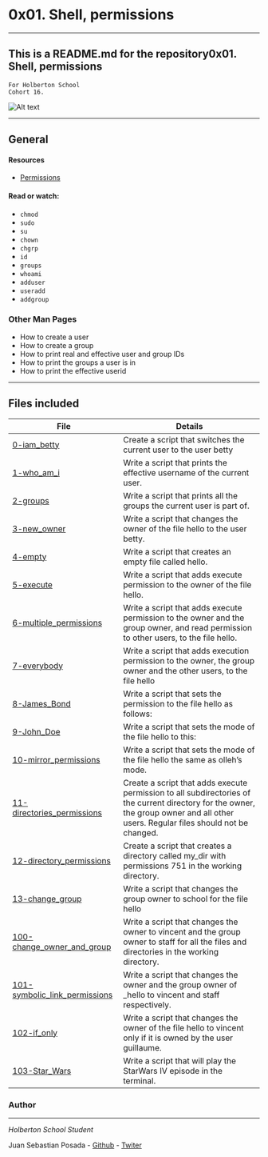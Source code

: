 # 0x01. Shell, permissions
***
## This is a README.md for the repository0x01. Shell, permissions 

```
For Holberton School
Cohort 16.
```
![Alt text](https://linuxcommand.org/images/file_permissions.png)

***
## General

#### Resources
* [Permissions](http://linuxcommand.org/lc3_lts0090.php)
#### Read or watch:
* `chmod`
* `sudo`
* `su`
* `chown`
* `chgrp`
* `id`
* `groups`
* `whoami`
* `adduser`
* `useradd`
* `addgroup`

### Other Man Pages
* How to create a user
* How to create a group
* How to print real and effective user and group IDs
* How to print the groups a user is in
* How to print the effective userid
***
## Files included

| File                 | Details                                    |
|--------------------- | ------------------------------------------ |
| [0-iam_betty](https://github.com/Juansepo13/holberton-system_engineering-devops/blob/main/0x01-shell_permissions/0-iam_betty) | Create a script that switches the current user to the user betty	       |
| [1-who_am_i](https://github.com/Juansepo13/holberton-system_engineering-devops/blob/main/0x01-shell_permissions/1-who_am_i) | Write a script that prints the effective username of the current user. |
| [2-groups](https://github.com/Juansepo13/holberton-system_engineering-devops/blob/main/0x01-shell_permissions/2-groups) | Write a script that prints all the groups the current user is part of.	       |
| [3-new_owner](https://github.com/Juansepo13/holberton-system_engineering-devops/blob/main/0x01-shell_permissions/3-new_owner) | Write a script that changes the owner of the file hello to the user betty.	       |
| [4-empty](https://github.com/Juansepo13/holberton-system_engineering-devops/blob/main/0x01-shell_permissions/4-empty) | Write a script that creates an empty file called hello. |
| [5-execute](https://github.com/Juansepo13/holberton-system_engineering-devops/blob/main/0x01-shell_permissions/5-execute) | Write a script that adds execute permission to the owner of the file hello. |
| [6-multiple_permissions](https://github.com/Juansepo13/holberton-system_engineering-devops/blob/main/0x01-shell_permissions/6-multiple_permissions) |	Write a script that adds execute permission to the owner and the group owner, and read permission to other users, to the file hello.       |
| [7-everybody](https://github.com/Juansepo13/holberton-system_engineering-devops/blob/main/0x01-shell_permissions/7-everybody) | Write a script that adds execution permission to the owner, the group owner and the other users, to the file hello       |
| [8-James_Bond](https://github.com/Juansepo13/holberton-system_engineering-devops/blob/main/0x01-shell_permissions/8-James_Bond) | Write a script that sets the permission to the file hello as follows:	       |
| [9-John_Doe](https://github.com/Juansepo13/holberton-system_engineering-devops/blob/main/0x01-shell_permissions/9-John_Doe) |	  Write a script that sets the mode of the file hello to this:     |
| [10-mirror_permissions](https://github.com/Juansepo13/holberton-system_engineering-devops/blob/main/0x01-shell_permissions/10-mirror_permissions) |	 Write a script that sets the mode of the file hello the same as olleh’s mode.      |
| [11-directories_permissions](https://github.com/Juansepo13/holberton-system_engineering-devops/blob/main/0x01-shell_permissions/11-directories_permissions) |	 Create a script that adds execute permission to all subdirectories of the current directory for the owner, the group owner and all other users. Regular files should not be changed.      |
| [12-directory_permissions](https://github.com/Juansepo13/holberton-system_engineering-devops/blob/main/0x01-shell_permissions/12-directory_permissions) |	 Create a script that creates a directory called my_dir with permissions 751 in the working directory.      |
| [13-change_group](https://github.com/Juansepo13/holberton-system_engineering-devops/blob/main/0x01-shell_permissions/13-change_group) | Write a script that changes the group owner to school for the file hello |
| [100-change_owner_and_group](https://github.com/Juansepo13/holberton-system_engineering-devops/blob/main/0x01-shell_permissions/100-change_owner_and_group) |	   Write a script that changes the owner to vincent and the group owner to staff for all the files and directories in the working directory.    |
| [101-symbolic_link_permissions](https://github.com/Juansepo13/holberton-system_engineering-devops/blob/main/0x01-shell_permissions/101-symbolic_link_permissions) |	Write a script that changes the owner and the group owner of _hello to vincent and staff respectively.       |
| [102-if_only](https://github.com/Juansepo13/holberton-system_engineering-devops/blob/main/0x01-shell_permissions/102-if_only) | Write a script that changes the owner of the file hello to vincent only if it is owned by the user guillaume.	       |
| [103-Star_Wars](https://github.com/Juansepo13/holberton-system_engineering-devops/blob/main/0x01-shell_permissions/103-Star_Wars) |	Write a script that will play the StarWars IV episode in the terminal.  |


### Author
***
*Holberton School Student*

Juan Sebastian Posada  - [Github](https://github.com/Juansepo13) - [Twiter](https://twitter.com/@JuanSeb35904130)